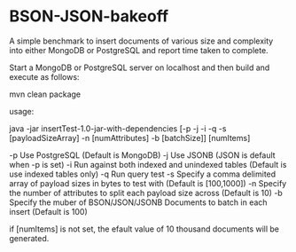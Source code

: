 # BSON-JSON-bakeoff
A simple benchmark to insert documents of various size and complexity into either MongoDB or PostgreSQL and report time taken to complete.

Start a MongoDB or PostgreSQL server on localhost and then build and execute as follows:

mvn clean package

usage:

java -jar insertTest-1.0-jar-with-dependencies [-p -j -i -q -s [payloadSizeArray] -n [numAttributes] -b [batchSize]] [numItems]

-p      Use PostgreSQL (Default is MongoDB)
-j      Use JSONB (JSON is default when -p is set)
-i      Run against both indexed and unindexed tables (Default is use indexed tables only)
-q      Run query test
-s      Specify a comma delimited array of payload sizes in bytes to test with (Default is [100,1000])
-n      Specify the number of attributes to split each payload size across (Default is 10)
-b      Specify the muber of BSON/JSON/JSONB Documents to batch in each insert (Default is 100)

if [numItems] is not set, the efault value of 10 thousand documents will be generated.
